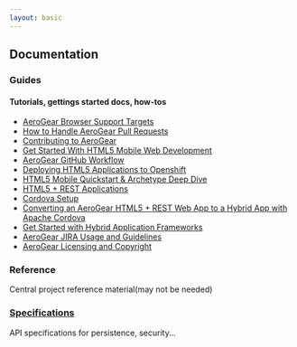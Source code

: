 ```yaml
---
layout: basic
---
```


## Documentation

### Guides

#### Tutorials, gettings started docs, how-tos

* [AeroGear Browser Support Targets](guides/AeroGearBrowserTargets)
* [How to Handle AeroGear Pull Requests](guides/AeroGearPullRequests)
* [Contributing to AeroGear](guides/Contributing)
* [Get Started With HTML5 Mobile Web Development](guides/GetStartedHTML5MobileWeb)
* [AeroGear GitHub Workflow](guides/GitHubWorkflow)
* [Deploying HTML5 Applications to Openshift](guides/HTML5AppsToOpenshift)
* [HTML5 Mobile Quickstart & Archetype Deep Dive](guides/HTML5MobileQuickstartAndDeepDive)
* [HTML5 + REST Applications](guides/HTML5RESTApps)
* [Cordova Setup](guides/CordovaSetup)
* [Converting an AeroGear HTML5 + REST Web App to a Hybrid App with Apache Cordova](guides/HTML5ToHybridWithCordova)
* [Get Started with Hybrid Application Frameworks](guides/HybridApplicationFrameworks)
* [AeroGear JIRA Usage and Guidelines](guides/JIRAUsage)
* [AeroGear Licensing and Copyright](guides/license)

### Reference

Central project reference material(may not be needed)

### [Specifications](specs)

API specifications for persistence, security...
